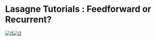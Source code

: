 # Lasagne Tutorials : Feedforward or Recurrent?


[![i1][feedforward]](feedforward_keras_mnist_tutorial.md)[![i2][recurrent]](recurrend_lasagne.md)

[feedforward]: http://s12.postimg.org/fravrskql/HE_pasta_plus_pizza_thinkstock_jpg_rend_sni18col.jpg
[recurrent]: http://s24.postimg.org/ptxkbawhx/HE_pasta_plus_pizza_thinkstock_jpg_rend_sni18col.jpg
